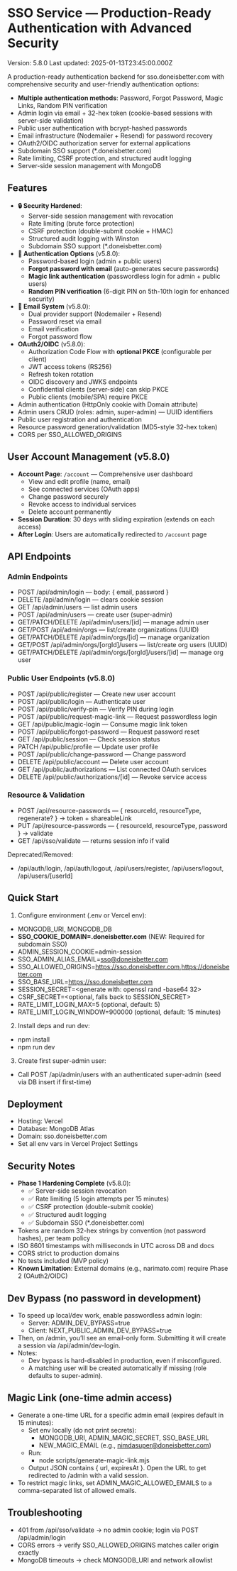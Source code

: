 # SSO Service — Production-Ready Authentication with Advanced Security

Version: 5.8.0
Last updated: 2025-01-13T23:45:00.000Z

A production-ready authentication backend for sso.doneisbetter.com with comprehensive security and user-friendly authentication options:
- **Multiple authentication methods**: Password, Forgot Password, Magic Links, Random PIN verification
- Admin login via email + 32-hex token (cookie-based sessions with server-side validation)
- Public user authentication with bcrypt-hashed passwords
- Email infrastructure (Nodemailer + Resend) for password recovery
- OAuth2/OIDC authorization server for external applications
- Subdomain SSO support (*.doneisbetter.com)
- Rate limiting, CSRF protection, and structured audit logging
- Server-side session management with MongoDB

## Features
- **🔒 Security Hardened**:
  - Server-side session management with revocation
  - Rate limiting (brute force protection)
  - CSRF protection (double-submit cookie + HMAC)
  - Structured audit logging with Winston
  - Subdomain SSO support (*.doneisbetter.com)
- **🔑 Authentication Options** (v5.8.0):
  - Password-based login (admin + public users)
  - **Forgot password with email** (auto-generates secure passwords)
  - **Magic link authentication** (passwordless login for admin + public users)
  - **Random PIN verification** (6-digit PIN on 5th-10th login for enhanced security)
- **📧 Email System** (v5.8.0):
  - Dual provider support (Nodemailer + Resend)
  - Password reset via email
  - Email verification
  - Forgot password flow
- **OAuth2/OIDC** (v5.8.0):
  - Authorization Code Flow with **optional PKCE** (configurable per client)
  - JWT access tokens (RS256)
  - Refresh token rotation
  - OIDC discovery and JWKS endpoints
  - Confidential clients (server-side) can skip PKCE
  - Public clients (mobile/SPA) require PKCE
- Admin authentication (HttpOnly cookie with Domain attribute)
- Admin users CRUD (roles: admin, super-admin) — UUID identifiers
- Public user registration and authentication
- Resource password generation/validation (MD5-style 32-hex token)
- CORS per SSO_ALLOWED_ORIGINS

## User Account Management (v5.8.0)
- **Account Page**: `/account` — Comprehensive user dashboard
  - View and edit profile (name, email)
  - See connected services (OAuth apps)
  - Change password securely
  - Revoke access to individual services
  - Delete account permanently
- **Session Duration**: 30 days with sliding expiration (extends on each access)
- **After Login**: Users are automatically redirected to `/account` page

## API Endpoints

### Admin Endpoints
- POST /api/admin/login — body: { email, password }
- DELETE /api/admin/login — clears cookie session
- GET /api/admin/users — list admin users
- POST /api/admin/users — create user (super-admin)
- GET/PATCH/DELETE /api/admin/users/[id] — manage admin user
- GET/POST /api/admin/orgs — list/create organizations (UUID)
- GET/PATCH/DELETE /api/admin/orgs/[id] — manage organization
- GET/POST /api/admin/orgs/[orgId]/users — list/create org users (UUID)
- GET/PATCH/DELETE /api/admin/orgs/[orgId]/users/[id] — manage org user

### Public User Endpoints (v5.8.0)
- POST /api/public/register — Create new user account
- POST /api/public/login — Authenticate user
- POST /api/public/verify-pin — Verify PIN during login
- POST /api/public/request-magic-link — Request passwordless login
- GET /api/public/magic-login — Consume magic link token
- POST /api/public/forgot-password — Request password reset
- GET /api/public/session — Check session status
- PATCH /api/public/profile — Update user profile
- POST /api/public/change-password — Change password
- DELETE /api/public/account — Delete user account
- GET /api/public/authorizations — List connected OAuth services
- DELETE /api/public/authorizations/[id] — Revoke service access

### Resource & Validation
- POST /api/resource-passwords — { resourceId, resourceType, regenerate? } -> token + shareableLink
- PUT /api/resource-passwords — { resourceId, resourceType, password } -> validate
- GET /api/sso/validate — returns session info if valid

Deprecated/Removed:
- /api/auth/login, /api/auth/logout, /api/users/register, /api/users/logout, /api/users/[userId]

## Quick Start
1) Configure environment (.env or Vercel env):
- MONGODB_URI, MONGODB_DB
- **SSO_COOKIE_DOMAIN=.doneisbetter.com** (NEW: Required for subdomain SSO)
- ADMIN_SESSION_COOKIE=admin-session
- SSO_ADMIN_ALIAS_EMAIL=sso@doneisbetter.com
- SSO_ALLOWED_ORIGINS=https://sso.doneisbetter.com,https://doneisbetter.com
- SSO_BASE_URL=https://sso.doneisbetter.com
- SESSION_SECRET=<generate with: openssl rand -base64 32>
- CSRF_SECRET=<optional, falls back to SESSION_SECRET>
- RATE_LIMIT_LOGIN_MAX=5 (optional, default: 5)
- RATE_LIMIT_LOGIN_WINDOW=900000 (optional, default: 15 minutes)

2) Install deps and run dev:
- npm install
- npm run dev

3) Create first super-admin user:
- Call POST /api/admin/users with an authenticated super-admin (seed via DB insert if first-time)

## Deployment
- Hosting: Vercel
- Database: MongoDB Atlas
- Domain: sso.doneisbetter.com
- Set all env vars in Vercel Project Settings

## Security Notes
- **Phase 1 Hardening Complete** (v5.8.0):
  - ✅ Server-side session revocation
  - ✅ Rate limiting (5 login attempts per 15 minutes)
  - ✅ CSRF protection (double-submit cookie)
  - ✅ Structured audit logging
  - ✅ Subdomain SSO (*.doneisbetter.com)
- Tokens are random 32-hex strings by convention (not password hashes), per team policy
- ISO 8601 timestamps with milliseconds in UTC across DB and docs
- CORS strict to production domains
- No tests included (MVP policy)
- **Known Limitation**: External domains (e.g., narimato.com) require Phase 2 (OAuth2/OIDC)

## Dev Bypass (no password in development)
- To speed up local/dev work, enable passwordless admin login:
  - Server: ADMIN_DEV_BYPASS=true
  - Client: NEXT_PUBLIC_ADMIN_DEV_BYPASS=true
- Then, on /admin, you’ll see an email-only form. Submitting it will create a session via /api/admin/dev-login.
- Notes:
  - Dev bypass is hard-disabled in production, even if misconfigured.
  - A matching user will be created automatically if missing (role defaults to super-admin).

## Magic Link (one-time admin access)
- Generate a one-time URL for a specific admin email (expires default in 15 minutes):
  - Set env locally (do not print secrets):
    - MONGODB_URI, ADMIN_MAGIC_SECRET, SSO_BASE_URL
    - NEW_MAGIC_EMAIL (e.g., nimdasuper@doneisbetter.com)
  - Run:
    - node scripts/generate-magic-link.mjs
  - Output JSON contains { url, expiresAt }. Open the URL to get redirected to /admin with a valid session.
- To restrict magic links, set ADMIN_MAGIC_ALLOWED_EMAILS to a comma-separated list of allowed emails.

## Troubleshooting
- 401 from /api/sso/validate → no admin cookie; login via POST /api/admin/login
- CORS errors → verify SSO_ALLOWED_ORIGINS matches caller origin exactly
- MongoDB timeouts → check MONGODB_URI and network allowlist
